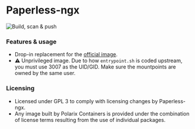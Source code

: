 # Paperless-ngx

![Build, scan & push](https://github.com/Polarix-Containers/paperless-ngx/actions/workflows/build.yml/badge.svg)

### Features & usage
- Drop-in replacement for the [official image](https://github.com/paperless-ngx/paperless-ngx).
- ⚠️ Unprivileged image. Due to how `entrypoint.sh` is coded upstream, you must use 3007 as the UID/GID. Make sure the mountpoints are owned by the same user.

### Licensing
- Licensed under GPL 3 to comply with licensing changes by Paperless-ngx.
- Any image built by Polarix Containers is provided under the combination of license terms resulting from the use of individual packages.
